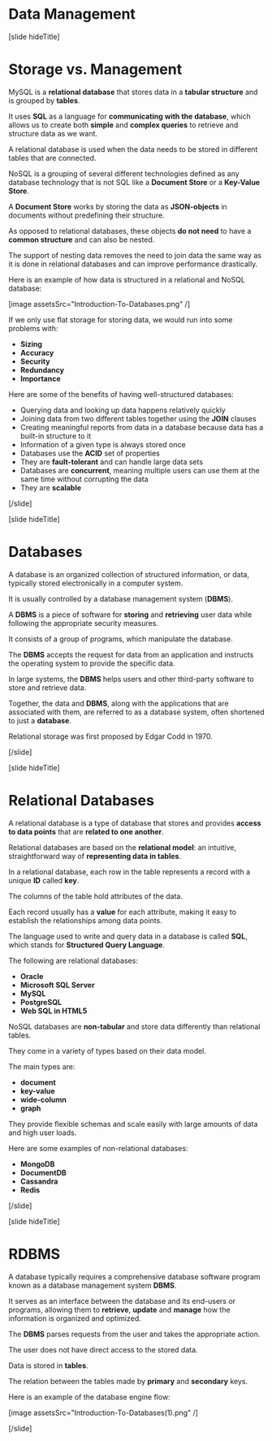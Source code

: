 # Data Management

[slide hideTitle]

# Storage vs. Management

MySQL is a **relational database** that stores data in a **tabular structure** and is grouped by **tables**.  

It uses **SQL** as a language for **communicating with the database**, which allows us to create both **simple** and **complex queries** to retrieve and structure data as we want.    

A relational database is used when the data needs to be stored in different tables that are connected.

NoSQL is a grouping of several different technologies defined as any database technology that is not SQL like a **Document Store** or a **Key-Value Store**.

A **Document Store** works by storing the data as **JSON-objects** in documents without predefining their structure. 

As opposed to relational databases, these objects **do not need** to have a **common structure** and can also be nested.

The support of nesting data removes the need to join data the same way as it is done in relational databases and can improve performance drastically.

Here is an example of how data is structured in a relational and NoSQL database:

[image assetsSrc="Introduction-To-Databases.png" /]

If we only use flat storage for storing data, we would run into some problems with:

- **Sizing**
- **Accuracy**
- **Security**
- **Redundancy**
- **Importance**

Here are some of the benefits of having well-structured databases:

- Querying data and looking up data happens relatively quickly
- Joining data from two different tables together using the **JOIN** clauses
- Creating meaningful reports from data in a database because data has a built-in structure to it
- Information of a given type is always stored once
- Databases use the **ACID** set of properties
- They are **fault-tolerant** and can handle large data sets
- Databases are **concurrent**, meaning multiple users can use them at the same time without corrupting the data
- They are **scalable**

[/slide]

[slide hideTitle]

# Databases

A database is an organized collection of structured information, or data, typically stored electronically in a computer system. 

It is usually controlled by a database management system (**DBMS**).

A **DBMS** is a piece of software for **storing** and **retrieving** user data while following the appropriate security measures. 

It consists of a group of programs, which manipulate the database.  

The **DBMS** accepts the request for data from an application and instructs the operating system to provide the specific data. 

In large systems, the **DBMS** helps users and other third-party software to store and retrieve data. 

Together, the data and **DBMS**, along with the applications that are associated with them, are referred to as a database system, often shortened to just а **database**. 

Relational storage was first proposed by Edgar Codd in 1970.

[/slide]

[slide hideTitle]

# Relational Databases

A relational database is a type of database that stores and provides **access to data points** that are **related to one another**. 

Relational databases are based on the **relational model**: an intuitive, straightforward way of **representing data in tables**. 

In a relational database, each row in the table represents a record with a unique **ID** called **key**. 

The columns of the table hold attributes of the data.

Еаch record usually has a **value** for each attribute, making it easy to establish the relationships among data points.

The language used to write and query data in a database is called **SQL**, which stands for **Structured Query Language**.

The following are relational databases:

- **Oracle**
- **Microsoft SQL Server**
- **MySQL**
- **PostgreSQL**
- **Web SQL in HTML5**

NoSQL databases are **non-tabular** and store data differently than relational tables.

They come in a variety of types based on their data model. 

The main types are: 

- **document**
- **key-value**
- **wide-column**
- **graph**

They provide flexible schemas and scale easily with large amounts of data and high user loads.

Here are some examples of non-relational databases:

- **MongoDB**
- **DocumentDB**
- **Cassandra**
- **Redis**

[/slide]

[slide hideTitle]

# RDBMS

A database typically requires a comprehensive database software program known as a database management system **DBMS**. 

It serves as an interface between the database and its end-users or programs, allowing them to **retrieve**, **update** and **manage** how the information is organized and optimized.

The **DBMS** parses requests from the user and takes the appropriate action.

The user does not have direct access to the stored data.

Data is stored in **tables**. 

The relation between the tables made by **primary** and **secondary** keys.

Here is an example of the database engine flow:

[image assetsSrc="Introduction-To-Databases(1).png" /]

[/slide]
